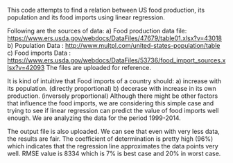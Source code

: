 This code attempts to find a relation between US food production, its population and its food imports using linear regression.

Following are the sources of data:
	a) Food production data file: https://www.ers.usda.gov/webdocs/DataFiles/47679/table01.xlsx?v=43018
	b) Population Data : http://www.multpl.com/united-states-population/table
	c) Food imports Data : https://www.ers.usda.gov/webdocs/DataFiles/53736/food_import_sources.xlsx?v=42093
The files are uploaded for reference.

It is kind of intuitive that Food imports of a country should:
	a)  increase with its population. (directly proportional)
	b)	decerase with increase in its own production. (inversely proportional)
Although there might be other factors that influence the food imports, we are considering this simple case and trying to see if linear regression can predict the value of food imports well enough.
We are analyzing the data for the period 1999-2014.

The output file is also uploaded. We can see that even with very less data, the results are fair. The coefficient of determination is pretty high (96%) which indicates that the regression line approximates the data points very well.
RMSE value is 8334 which is 7% is best case and 20% in worst case.